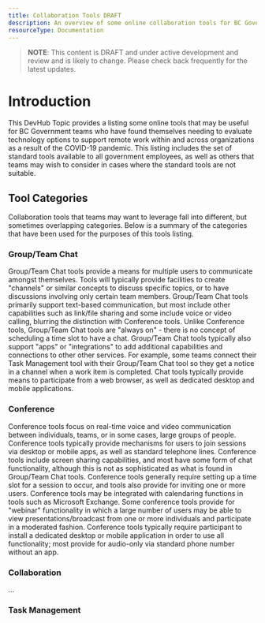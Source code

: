```yaml
---
title: Collaboration Tools DRAFT
description: An overview of some online collaboration tools for BC Government teams working remotely and collaborating within and across organizations.
resourceType: Documentation
---
```


>**NOTE**: This content is DRAFT and under active development and review and is likely to change.  Please check back frequently for the latest updates. 

# Introduction

This DevHub Topic provides a listing some online tools that may be useful for BC Government teams who have found themselves needing to evaluate technology options to support remote work within and across organizations as a result of the COVID-19 pandemic.  This listing includes the set of standard tools available to all government employees, as well as others that teams may wish to consider in cases where the standard tools are not suitable.

##  Tool Categories

Collaboration tools that teams may want to leverage fall into different, but sometimes overlapping categories.  Below is a summary of the categories that have been used for the purposes of this tools listing.

###  Group/Team Chat
Group/Team Chat tools provide a means for multiple users to communicate amongst themselves. Tools will typically provide facilities to create "channels" or similar concepts to discuss specific topics, or to have discussions involving only certain team members.  Group/Team Chat tools primarily support text-based communication, but most include other capabilities such as link/file sharing and some include voice or video calling, blurring the distinction with Conference tools.  Unlike Conference tools, Group/Team Chat tools are "always on" - there is no concept of scheduling a time slot to have a chat. Group/Team Chat tools typically also support "apps" or "integrations" to add additional capabilities and connections to other other services.  For example, some teams connect their Task Management tool with their Group/Team Chat tool so they get a notice in a channel when a work item is completed.  Chat tools typically provide means to participate from a web browser, as well as dedicated desktop and mobile applications. 

### Conference
Conference tools focus on real-time voice and video communication between individuals, teams, or in some cases, large groups of people.  Conference tools typically provide mechanisms for users to join sessions via desktop or mobile apps, as well as standard telephone lines.  Conference tools include screen sharing capabilities, and most have some form of chat functionality, although this is not as sophisticated as what is found in Group/Team Chat tools.  Conference tools generally require setting up a time slot for a session to occur, and tools also provide for inviting one or more users.  Conference tools may be integrated with calendaring functions in tools such as Microsoft Exchange.  Some conference tools provide for "webinar" functionality in which a large number of users may be able to view presentations/broadcast from one or more individuals and participate in a moderated fashion. Conference tools typically require participant to install a dedicated desktop or mobile application in order to use all functionality; most provide for audio-only via standard phone number without an app.

### Collaboration
...

### Task Management
               

